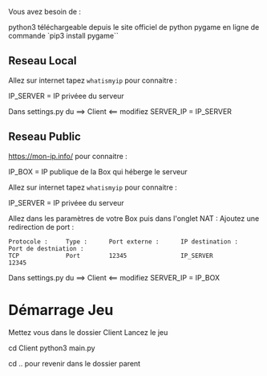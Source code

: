 

Vous avez besoin de :

python3   téléchargeable depuis le site officiel de python
pygame en ligne de commande `pip3 install pygame``


## Reseau Local

Allez sur internet tapez `whatismyip` pour connaitre :

IP_SERVER = IP privéee du serveur

Dans settings.py du ==> Client <== modifiez SERVER_IP = IP_SERVER


## Reseau Public

https://mon-ip.info/ pour connaitre :

IP_BOX = IP publique de la Box qui héberge le serveur

Allez sur internet tapez `whatismyip` pour connaitre :

IP_SERVER = IP privéee du serveur


Allez dans les paramètres de votre Box puis dans l'onglet NAT :
Ajoutez une redirection de port :

```
Protocole :     Type :      Port externe :      IP destination :        Port de destniation :
TCP             Port        12345               IP_SERVER               12345
```

Dans settings.py du ==> Client <== modifiez SERVER_IP = IP_BOX



# Démarrage Jeu

Mettez vous dans le dossier Client
Lancez le jeu

cd Client
python3 main.py


cd .. pour revenir dans le dossier parent
